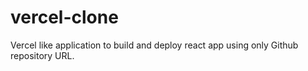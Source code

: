# vercel-clone
Vercel like application to build and deploy react app using only Github repository URL.

